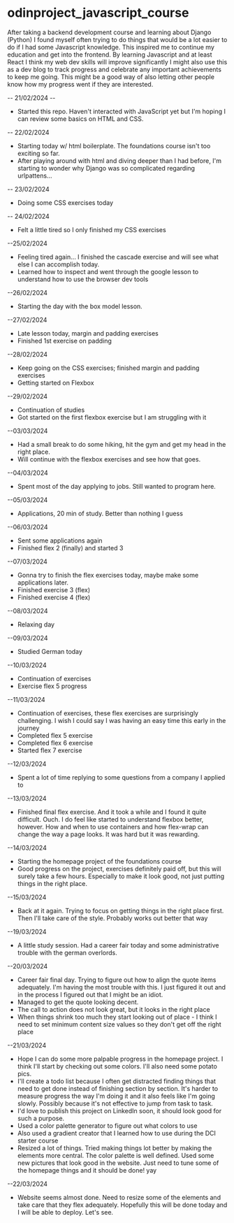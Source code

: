 # odinproject_javascript_course
After taking a backend development course and learning about Django (Python) I found myself often trying to do things that would be a lot easier to do if I had some Javascript knowledge. This inspired me to continue my education and get into the frontend. By learning Javascript and at least React I think my web dev skills will improve significantly
I might also use this as a dev blog to track progress and celebrate any important achievements to keep me going.
This might be a good way of also letting other people know how my progress went if they are interested.

-- 21/02/2024 --
- Started this repo. Haven't interacted with JavaScript yet but I'm hoping I can review some basics on HTML and CSS.

-- 22/02/2024
- Starting today w/ html boilerplate. The foundations course isn't too exciting so far.
- After playing around with html and diving deeper than I had before, I'm starting to wonder why Django was so complicated regarding urlpattens...

-- 23/02/2024
- Doing some CSS exercises today

-- 24/02/2024
- Felt a little tired so I only finished my CSS exercises

--25/02/2024
- Feeling tired again... I finished the cascade exercise and will see what
else I can accomplish today.
- Learned how to inspect and went through the google lesson to understand how
to use the browser dev tools

--26/02/2024
- Starting the day with the box model lesson.

--27/02/2024
- Late lesson today, margin and padding exercises
- Finished 1st exercise on padding

--28/02/2024
- Keep going on the CSS exercises; finished margin and padding exercises
- Getting started on Flexbox

--29/02/2024
- Continuation of studies
- Got started on the first flexbox exercise but I am struggling with it

--03/03/2024
- Had a small break to do some hiking, hit the gym and get my head in the
right place.
- Will continue with the flexbox exercises and see how that goes.

--04/03/2024
- Spent most of the day applying to jobs. Still wanted to program here.

--05/03/2024
- Applications, 20 min of study. Better than nothing I guess

--06/03/2024
- Sent some applications again
- Finished flex 2 (finally) and started 3

--07/03/2024
- Gonna try to finish the flex exercises today, maybe make some applications
later.
- Finished exercise 3 (flex)
- Finished exercise 4 (flex)

--08/03/2024
- Relaxing day

--09/03/2024
- Studied German today

--10/03/2024
- Continuation of exercises
- Exercise flex 5 progress

--11/03/2024
- Continuation of exercises, these flex exercises are surprisingly challenging. I wish I could say I was having an easy time this early in the journey
- Completed flex 5 exercise
- Completed flex 6 exercise
- Started flex 7 exercise

--12/03/2024
- Spent a lot of time replying to some questions from a company I applied to

--13/03/2024
- Finished final flex exercise. And it took a while and I found it quite difficult. Ouch. I do feel like started to understand flexbox better, however. How and when to use containers and how flex-wrap can change the way a page looks. It was hard but it was rewarding.

--14/03/2024
- Starting the homepage project of the foundations course
- Good progress on the project, exercises definitely paid off, but this will surely take a few hours. Especially to make it look good, not just putting things in the right place.

--15/03/2024
- Back at it again. Trying to focus on getting things in the right place first. Then I'll take care of the style. Probably works out better that way

--19/03/2024
- A little study session. Had a career fair today and some administrative trouble with the german overlords.

--20/03/2024
- Career fair final day. Trying to figure out how to align the quote items adequately. I'm having the most trouble with this. I just figured it out and in the process I figured out that I might be an idiot.
- Managed to get the quote looking decent.
- The call to action does not look great, but it looks in the right place
- When things shrink too much they start looking out of place - I think I need to set minimum content size values so they don't get off the right place

--21/03/2024
- Hope I can do some more palpable progress in the homepage project. I think I'll start by checking out some colors. I'll also need some potato pics.
- I'll create a todo list because I often get distracted finding things that need to get done instead of finishing section by section. It's harder to measure progress the way I'm doing it and it also feels like I'm going slowly. Possibly because it's not effective to jump from task to task.
- I'd love to publish this project on LinkedIn soon, it should look good for such a purpose.
- Used a color palette generator to figure out what colors to use
- Also used a gradient creator that I learned how to use during the DCI starter course
- Resized a lot of things. Tried making things lot better by making the elements more central. The color palette is well defined. Used some new pictures that look good in the website. Just need to tune some of the homepage things and it should be done! yay

--22/03/2024
- Website seems almost done. Need to resize some of the elements and take care that they flex adequately. Hopefully this will be done today and I will be able to deploy. Let's see.